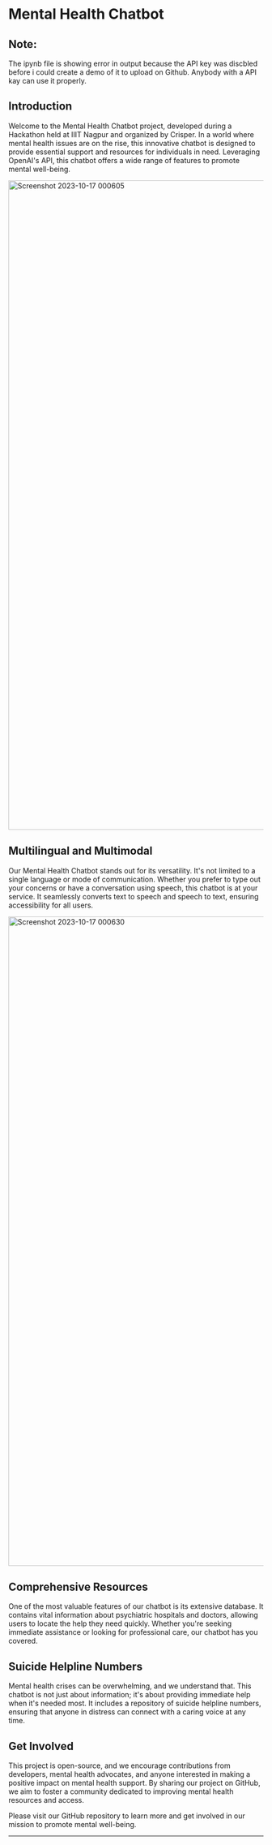 # Mental Health Chatbot

## Note:
The ipynb file is showing error in output because the API key was discbled before i could create a demo of it to upload on Github. Anybody with a API kay can use it properly.

## Introduction

Welcome to the Mental Health Chatbot project, developed during a Hackathon held at IIIT Nagpur and organized by Crisper. In a world where mental health issues are on the rise, this innovative chatbot is designed to provide essential support and resources for individuals in need. Leveraging OpenAI's API, this chatbot offers a wide range of features to promote mental well-being.

<img width="1280" alt="Screenshot 2023-10-17 000605" src="https://github.com/punyamodi/Mental_Health_Chatbot/assets/68418104/84a1faea-a034-47a7-bc83-f103a07f49b9">

## Multilingual and Multimodal

Our Mental Health Chatbot stands out for its versatility. It's not limited to a single language or mode of communication. Whether you prefer to type out your concerns or have a conversation using speech, this chatbot is at your service. It seamlessly converts text to speech and speech to text, ensuring accessibility for all users.

<img width="1280" alt="Screenshot 2023-10-17 000630" src="https://github.com/punyamodi/Mental_Health_Chatbot/assets/68418104/14f0fc39-d01e-45f6-8b28-7fcfd95fb867">

## Comprehensive Resources

One of the most valuable features of our chatbot is its extensive database. It contains vital information about psychiatric hospitals and doctors, allowing users to locate the help they need quickly. Whether you're seeking immediate assistance or looking for professional care, our chatbot has you covered.

## Suicide Helpline Numbers

Mental health crises can be overwhelming, and we understand that. This chatbot is not just about information; it's about providing immediate help when it's needed most. It includes a repository of suicide helpline numbers, ensuring that anyone in distress can connect with a caring voice at any time.

## Get Involved

This project is open-source, and we encourage contributions from developers, mental health advocates, and anyone interested in making a positive impact on mental health support. By sharing our project on GitHub, we aim to foster a community dedicated to improving mental health resources and access.

Please visit our GitHub repository to learn more and get involved in our mission to promote mental well-being.

---
